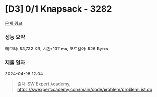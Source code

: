 # [D3] 0/1 Knapsack - 3282 

[문제 링크](https://swexpertacademy.com/main/code/problem/problemDetail.do?contestProbId=AWBJAVpqrzQDFAWr) 

### 성능 요약

메모리: 53,732 KB, 시간: 197 ms, 코드길이: 526 Bytes

### 제출 일자

2024-04-08 12:04



> 출처: SW Expert Academy, https://swexpertacademy.com/main/code/problem/problemList.do